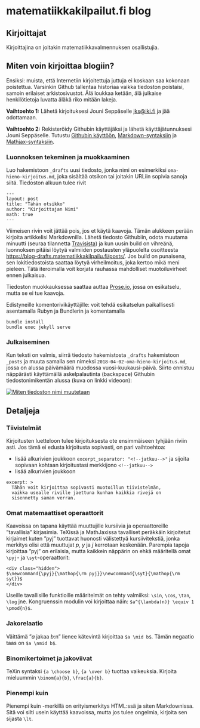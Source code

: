matematiikkakilpailut.fi blog
=============================

## Kirjoittajat

Kirjoittajina on joitakin matematiikkavalmennuksen osallistujia.

## Miten voin kirjoittaa blogiin?

Ensiksi: muista, että Internetiin kirjoitettuja juttuja ei koskaan
saa kokonaan poistettua. Varsinkin Github tallentaa historiaa
vaikka tiedoston poistaisi, samoin erilaiset arkistosivustot.
Älä loukkaa ketään, älä julkaise henkilötietoja luvatta äläkä
riko mitään lakeja.

**Vaihtoehto 1:** Lähetä kirjoituksesi Jouni Seppäselle <jks@iki.fi>
ja jää odottamaan.

**Vaihtoehto 2:** Rekisteröidy Githubin käyttäjäksi ja lähetä 
käyttäjätunnuksesi Jouni Seppäselle. Tutustu [Githubin käyttöön][gh],
[Markdown-syntaksiin][md] ja [Mathjax-syntaksiin][math].

### Luonnoksen tekeminen ja muokkaaminen

Luo hakemistoon `_drafts` uusi tiedosto, jonka nimi on esimerkiksi
`oma-hieno-kirjoitus.md`, joka sisältää otsikon tai joitakin URLiin
sopivia sanoja siitä.
Tiedoston alkuun tulee rivit

```
---
layout: post
title: "Tähän otsikko"
author: "Kirjoittajan Nimi"
math: true
---
```

Viimeisen rivin voit jättää pois, jos et käytä kaavoja.  Tämän
alukkeen perään kirjoita artikkelisi Markdownilla.  Lähetä tiedosto
Githubiin, odota muutama minuutti (seuraa tilannetta [Travisista][travis])
ja kun uusin build on vihreänä, luonnoksen pitäisi löytyä valmiiden postausten
yläpuolelta osoitteesta https://blog-drafts.matematiikkakilpailu.fi/posts/.
Jos build on punaisena, sen lokitiedostoista saattaa löytyä virheilmoitus,
joka kertoo mikä meni pieleen. Tätä iteroimalla voit korjata rauhassa
mahdolliset muotoiluvirheet ennen julkaisua.

Tiedoston muokkauksessa saattaa auttaa [Prose.io][prose], jossa on
esikatselu, mutta se ei tue kaavoja.

Edistyneille komentorivikäyttäjille: voit tehdä esikatselun paikallisesti
asentamalla Rubyn ja Bundlerin ja komentamalla

```
bundle install
bundle exec jekyll serve
```

### Julkaiseminen

Kun teksti on valmis, siirrä tiedosto hakemistosta `_drafts`
hakemistoon `_posts` ja muuta samalla sen nimeksi
`2018-04-02-oma-hieno-kirjoitus.md`, jossa on alussa päivämäärä
muodossa vuosi-kuukausi-päivä. Siirto onnistuu näppärästi käyttämällä
askelpalautinta (backspace) Githubin tiedostonimikentän alussa (kuva
on linkki videoon):

[![Miten tiedoston nimi muutetaan][gfy-kuva]][gfy-video]


[gh]: https://guides.github.com/
[md]: https://commonmark.org/help/
[math]: https://math.meta.stackexchange.com/questions/5020/mathjax-basic-tutorial-and-quick-reference
[prose]: https://prose.io
[travis]: https://travis-ci.org/matematiikkakilpailut/blog/builds
[gfy-kuva]: https://thumbs.gfycat.com/RipeTallAtlanticspadefish-poster.jpg
[gfy-video]: https://gfycat.com/RipeTallAtlanticspadefish

## Detaljeja

### Tiivistelmät

Kirjoitusten luetteloon tulee kirjoituksesta ote ensimmäiseen tyhjään
riviin asti. Jos tämä ei edusta kirjoitusta sopivasti, on pari vaihtoehtoa:

- lisää alkurivien joukkoon `excerpt_separator: "<!--jatkuu-->"` ja sijoita
  sopivaan kohtaan kirjoitustasi merkkijono `<!--jatkuu-->`
- lisää alkurivien joukkoon

```
excerpt: >
  Tähän voit kirjoittaa sopivasti muotoillun tiivistelmän,
  vaikka usealle riville jaettuna kunhan kaikkia rivejä on
  sisennetty saman verran.
```

### Omat matemaattiset operaattorit

Kaavoissa on tapana käyttää muuttujille kursiivia ja operaattoreille
”tavallisia” kirjasimia. TeXissä ja MathJaxissa tavalliset peräkkäin
kirjoitetut kirjaimet kuten ”pyj” tuottavat huonosti välistettyä
kursiivitekstiä, jonka merkitys olisi että muuttujat <i>p</i>, <i>y</i> ja <i>j</i>
kerrotaan keskenään. Parempia tapoja kirjoittaa ”pyj” on erilaisia,
mutta kaikkein näppärin on ehkä määritellä omat `\pyj`- ja `\syt`-operaattorit:

```
<div class="hidden">
$\newcommand{\pyj}{\mathop{\rm pyj}}\newcommand{\syt}{\mathop{\rm syt}}$
</div>
```

Useille tavallisille funktioille määritelmät on tehty valmiiksi:
`\sin`, `\cos`, `\tan`, `\log` jne.
Kongruenssin modulin voi kirjoittaa näin: `$a^{\lambda(n)} \equiv 1 \pmod{n}$`.

### Jakorelaatio

Väittämä ”<i>a</i> jakaa <i>b</i>:n” lienee kätevintä kirjoittaa `$a \mid b$`.
Tämän negaatio taas on `$a \nmid b$`.

### Binomikertoimet ja jakoviivat

TeXin syntaksi `{a \choose b}`, `{a \over b}` tuottaa vaikeuksia.
Kirjoita mieluummin `\binom{a}{b}`, `\frac{a}{b}`.

### Pienempi kuin

Pienempi kuin -merkillä on erityismerkitys HTML:ssä ja siten Markdownissa.
Sitä voi silti usein käyttää kaavoissa, mutta jos tulee ongelmia, kirjoita
sen sijasta `\lt`.
